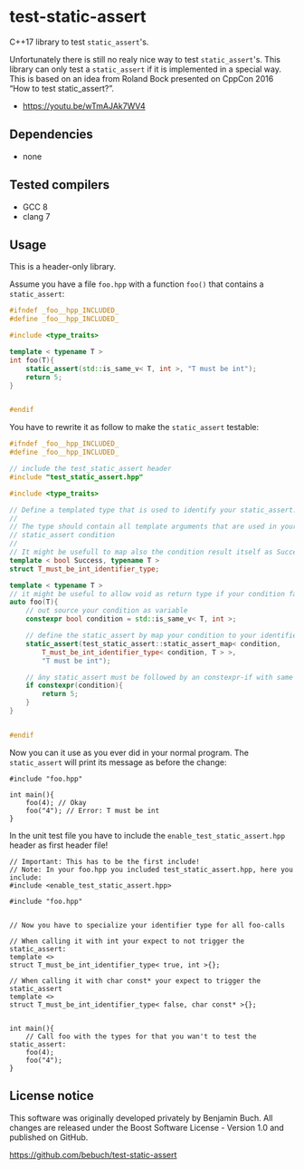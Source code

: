 # test-static-assert

C++17 library to test `static_assert`'s.

Unfortunately there is still no realy nice way to test `static_assert`'s. This library can only test a `static_assert` if it is implemented in a special way. This is based on an idea from Roland Bock presented on CppCon 2016 “How to test static_assert?”.

- https://youtu.be/wTmAJAk7WV4

## Dependencies

- none

## Tested compilers

- GCC 8
- clang 7

## Usage

This is a header-only library.

Assume you have a file `foo.hpp` with a function `foo()` that contains a `static_assert`:

```cpp
#ifndef _foo__hpp_INCLUDED_
#define _foo__hpp_INCLUDED_

#include <type_traits>

template < typename T >
int foo(T){
    static_assert(std::is_same_v< T, int >, "T must be int");
    return 5;
}


#endif

```

You have to rewrite it as follow to make the `static_assert` testable:


```cpp
#ifndef _foo__hpp_INCLUDED_
#define _foo__hpp_INCLUDED_

// include the test_static_assert header
#include "test_static_assert.hpp"

#include <type_traits>

// Define a templated type that is used to identify your static_assert.
//
// The type should contain all template arguments that are used in your
// static_assert condition
//
// It might be usefull to map also the condition result itself as Success:
template < bool Success, typename T >
struct T_must_be_int_identifier_type;

template < typename T >
// it might be useful to allow void as return type if your condition fails
auto foo(T){
    // out source your condition as variable
    constexpr bool condition = std::is_same_v< T, int >;

    // define the static_assert by map your condition to your identifier type
    static_assert(test_static_assert::static_assert_map< condition,
        T_must_be_int_identifier_type< condition, T > >,
        "T must be int");

    // ány static_assert must be followed by an constexpr-if with same condition
    if constexpr(condition){
        return 5;
    }
}


#endif

```

Now you can it use as you ever did in your normal program. The `static_assert` will print its message as before the change:

```
#include "foo.hpp"

int main(){
    foo(4); // Okay
    foo("4"); // Error: T must be int
}
```

In the unit test file you have to include the `enable_test_static_assert.hpp` header as first header file!


```
// Important: This has to be the first include!
// Note: In your foo.hpp you included test_static_assert.hpp, here you include:
#include <enable_test_static_assert.hpp>

#include "foo.hpp"


// Now you have to specialize your identifier type for all foo-calls

// When calling it with int your expect to not trigger the static_assert:
template <>
struct T_must_be_int_identifier_type< true, int >{};

// When calling it with char const* your expect to trigger the static_assert
template <>
struct T_must_be_int_identifier_type< false, char const* >{};


int main(){
    // Call foo with the types for that you wan't to test the static_assert:
    foo(4);
    foo("4");
}

```

## License notice

This software was originally developed privately by Benjamin Buch. All changes are released under the Boost Software License - Version 1.0 and published on GitHub.

https://github.com/bebuch/test-static-assert
